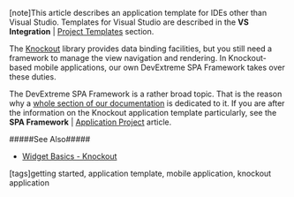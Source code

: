 [note]This article describes an application template for IDEs other than Visual Studio. Templates for Visual Studio are described in the **VS Integration** | [Project Templates](/concepts/50%20VS%20Integration/0%20Project%20Templates '/Documentation/Guide/VS_Integration/Project_Templates/') section.

The [Knockout](https://knockoutjs.com) library provides data binding facilities, but you still need a framework to manage the view navigation and rendering. In Knockout-based mobile applications, our own DevExtreme SPA Framework takes over these duties.

The DevExtreme SPA Framework is a rather broad topic. That is the reason why a [whole section of our documentation](/concepts/40%20SPA%20Framework '/Documentation/Guide/SPA_Framework/') is dedicated to it. If you are after the information on the Knockout application template particularly, see the **SPA Framework** | [Application Project](/concepts/40%20SPA%20Framework/01%20Application%20Project '/Documentation/Guide/SPA_Framework/Application_Project/') article.

#####See Also#####
- [Widget Basics - Knockout](/concepts/00%20Getting%20Started/25%20Widget%20Basics%20-%20Knockout/01%20Create%20and%20Configure%20a%20Widget.md '/Documentation/Guide/Getting_Started/Widget_Basics_-_Knockout/Create_and_Configure_a_Widget/')

[tags]getting started, application template, mobile application, knockout application